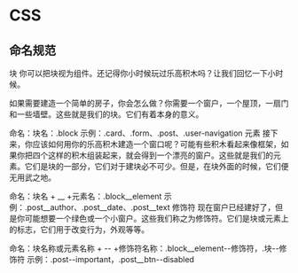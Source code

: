 # CSS

## 命名规范

块
你可以把块视为组件。还记得你小时候玩过乐高积木吗？让我们回忆一下小时候。

如果需要建造一个简单的房子，你会怎么做？你需要一个窗户，一个屋顶，一扇门和一些墙壁。这些就是我们的块。它们有着本身的意义。

命名：块名：.block
示例：.card、.form、.post、.user-navigation
元素
接下来，你应该如何用你的乐高积木建造一个窗口呢？可能有些积木看起来像框架，如果你把四个这样的积木组装起来，就会得到一个漂亮的窗户。这些就是我们的元素。它们是块的一部分，它们对于建块必不可少。但是，在块外面的时候，它们便无用武之地。

命名：块名 + __ +元素名：.block__element
示例：.post__author、.post__date、.post__text
修饰符
现在窗户已经建好了，但是你可能想要一个绿色或一个小窗户。这些我们称之为修饰符。它们是块或元素上的标志，它们用于改变行为，外观等等。

命名：块名称或元素名称 + -- +修饰符名称：.block__element--修饰符，.块--修饰符
示例：.post--important，.post__btn--disabled